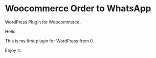 # Woocommerce Order to WhatsApp
WordPress Plugin for Woocommerce.

Hello,

This is my first plugin for WordPress from 0.

Enjoy it.
